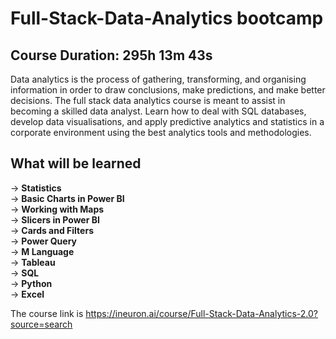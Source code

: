 # Full-Stack-Data-Analytics bootcamp


## Course Duration: 295h 13m 43s

Data analytics is the process of gathering, transforming, and organising information in order to draw conclusions, make predictions, and make better decisions. The full stack data analytics course is meant to assist in becoming a skilled data analyst. Learn how to deal with SQL databases, develop data visualisations, and apply predictive analytics and statistics in a corporate environment using the best analytics tools and methodologies.

## What will be learned
-> **Statistics** \
-> **Basic Charts in Power BI**\
-> **Working with Maps**\
-> **Slicers in Power BI**\
-> **Cards and Filters**\
-> **Power Query**\
-> **M Language**\
-> **Tableau**\
-> **SQL**\
-> **Python**\
-> **Excel**

The course link is https://ineuron.ai/course/Full-Stack-Data-Analytics-2.0?source=search
